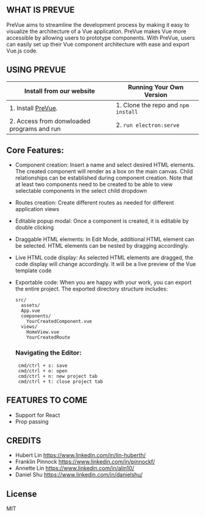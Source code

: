 
## WHAT IS PREVUE
PreVue aims to streamline the development process by making it easy to visualize the architecture of a Vue application. PreVue makes Vue more accessible by allowing users to prototype components. With PreVue, users can easily set up their Vue component architecture with ease and export Vue.js code.

## USING PREVUE
| Install from our website| Running Your Own Version |
| ------------- | ------------- |
| 1. Install <a href="https://www.prevue.io/">PreVue</a>. | 1. Clone the repo and ```npm install``` |
| 2. Access from donwloaded programs and run | 2. ```run electron:serve ```

## Core Features:
  - Component creation: Insert a name and select desired HTML elements. The created component will render as a box on the main canvas. Child relationships can be established during component creation. Note that at least two components need to be created to be able to view selectable components in the select child dropdown 
  - Routes creation: Create different routes as needed for different application views
  - Editable popup modal: Once a component is created, it is editable by double clicking 
  - Draggable HTML elements: In Edit Mode, additional HTML element can be selected. HTML elements can be nested by dragging accordingly.
  - Live HTML code display: As selected HTML elements are dragged, the code display will change accordingly. It will be a live preview of the Vue template code
  - Exportable code: When you are happy with your work, you can export the entire project. The exported directory structure includes:
    ```
    src/
      assets/
      App.vue
      components/
        YourCreatedComponent.vue
      views/
        HomeView.vue
        YourCreatedRoute
     ```
  
      ### Navigating the Editor:
         cmd/ctrl + s: save
         cmd/ctrl + o: open
         cmd/ctrl + n: new project tab
         cmd/ctrl + t: close project tab
  
## FEATURES TO COME
- Support for React
- Prop passing

## CREDITS
- Hubert Lin https://www.linkedin.com/in/lin-huberth/
- Franklin Pinnock https://www.linkedin.com/in/pinnockf/
- Annette Lin https://www.linkedin.com/in/alin10/
- Daniel Shu https://www.linkedin.com/in/danielshu/

## License
MIT
